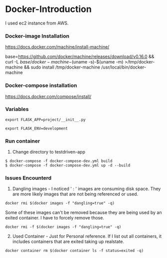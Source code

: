# Docker-Introduction

I used ec2 instance from AWS.

### Docker-image Installation
https://docs.docker.com/machine/install-machine/

base=https://github.com/docker/machine/releases/download/v0.16.0 &&
curl -L $base/docker-machine-$(uname -s)-$(uname -m) >/tmp/docker-machine &&
sudo install /tmp/docker-machine /usr/local/bin/docker-machine

### Docker-compose installation
https://docs.docker.com/compose/install/

### Variables
```export FLASK_APP=project/__init__.py```

```export FLASK_ENV=development```

### Run container
1. Change directory to testdriven-app
```
$ docker-compose -f docker-compose-dev.yml build
$ docker-compose -f docker-compose-dev.yml up -d --build
```

### Issues Encounterd
1. Dangling images - I noticed '<None> : <None>' images are consuming disk space. They are more likely images that are not being referenced or used.

```docker rmi $(docker images -f "dangling=true" -q)```

Some of these images can't be removed because they are being used by an exited container. I have to forcely remove those.

```docker rmi -f $(docker images -f "dangling=true" -q)```

2. Used Container - Just for Personal reference. If I list out all containers, it includes containers that are exited taking up realstate.

```docker container rm $(docker container ls -f status=exited -q)```
